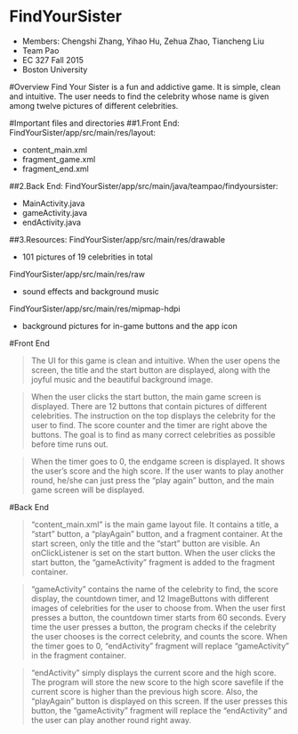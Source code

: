 # FindYourSister
- Members: Chengshi Zhang, Yihao Hu, Zehua Zhao, Tiancheng Liu
- Team Pao
- EC 327 Fall 2015
- Boston University

	
#Overview
Find Your Sister is a fun and addictive game. It is simple, clean and intuitive. The user needs to find the celebrity whose name is given among twelve pictures of different celebrities. 

#Important files and directories
##1.Front End:
FindYourSister/app/src/main/res/layout:
- content_main.xml
- fragment_game.xml
- fragment_end.xml
	
##2.Back End:
FindYourSister/app/src/main/java/teampao/findyoursister:
- MainActivity.java
- gameActivity.java
- endActivity.java
	
##3.Resources:
FindYourSister/app/src/main/res/drawable
- 101 pictures of 19 celebrities in total

FindYourSister/app/src/main/res/raw
- sound effects and background music

FindYourSister/app/src/main/res/mipmap-hdpi
- background pictures for in-game buttons and the app icon
	


#Front End
> The UI for this game is clean and intuitive. When the user opens the screen, the title and the start button are displayed, along with the joyful music and the beautiful background image. 

> When the user clicks the start button, the main game screen is displayed. There are 12 buttons that contain pictures of different celebrities.   The instruction on the top displays the celebrity for the user to find. The score counter and the timer are right above the buttons. The goal is to find as many correct celebrities as possible before time runs out. 

> When the timer goes to 0, the endgame screen is displayed. It shows the user’s score and the high score. If the user wants to play another round, he/she can just press the “play again” button, and the main game screen will be displayed. 

#Back End
> “content_main.xml” is the main game layout file. It contains a title, a “start” button, a “playAgain” button, and a fragment container. At the start screen, only the title and the “start” button are visible. An onClickListener is set on the start button. When the user clicks the start button, the “gameActivity” fragment is added to the fragment container.

> “gameActivity” contains the name of the celebrity to find, the score display, the countdown timer, and 12 ImageButtons with different images of celebrities for the user to choose from. When the user first presses a button, the countdown timer starts from 60 seconds. Every time the user presses a button, the program checks if the celebrity the user chooses is the correct celebrity, and counts the score. When the timer goes to 0, “endActivity” fragment will replace “gameActivity” in the fragment container. 

> “endActivity” simply displays the current score and the high score. The program will store the new score to the high score savefile if the current score is higher than the previous high score. Also, the “playAgain” button is displayed on this screen. If the user presses this button, the “gameActivity” fragment will replace the “endActivity” and the user can play another round right away.
